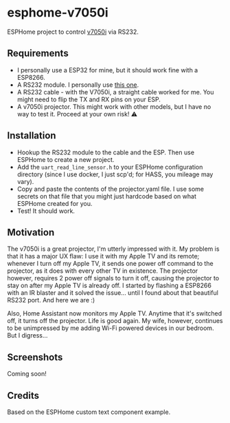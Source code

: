 # esphome-v7050i
ESPHome project to control [v7050i](https://www.benq.com/en-us/projector/laser-tv-projector/v7050i.html) via RS232.

## Requirements
- I personally use a ESP32 for mine, but it should work fine with a ESP8266.
- A RS232 module. I personally use [this one](https://www.amazon.com/gp/product/B00LPK0Z9A/ref=ppx_yo_dt_b_asin_title_o05_s01?ie=UTF8&psc=1).
- A RS232 cable - with the V7050i, a straight cable worked for me. You might need to flip the TX and RX pins on your ESP.
- A v7050i projector. This might work with other models, but I have no way to test it. Proceed at your own risk! ⚠️ 

## Installation

- Hookup the RS232 module to the cable and the ESP. Then use ESPHome to create a new project. 
- Add the `uart_read_line_sensor.h` to your ESPHome configuration directory (since I use docker, I just scp'd; for HASS, you mileage may vary).
- Copy and paste the contents of the projector.yaml file. I use some secrets on that file that you might just hardcode based on what ESPHome created for you.
- Test! It should work.

## Motivation
The v7050i is a great projector, I'm utterly impressed with it. My problem is that it has a major UX flaw: I use it with my Apple TV and its remote; whenever I turn off my Apple TV, it sends one power off command to the projector, as it does with every other TV in existence. The projector however, requires 2 power off signals to turn it off, causing the projector to stay on after my Apple TV is already off. I started by flashing a ESP8266 with an IR blaster and it solved the issue... until I found about that beautiful RS232 port. And here we are :) 

Also, Home Assistant now monitors my Apple TV. Anytime that it's switched off, it turns off the projector. Life is good again. My wife, however, continues to be unimpressed by me adding Wi-Fi powered devices in our bedroom. But I digress...

## Screenshots

Coming soon!

## Credits

Based on the ESPHome custom text component example. 
